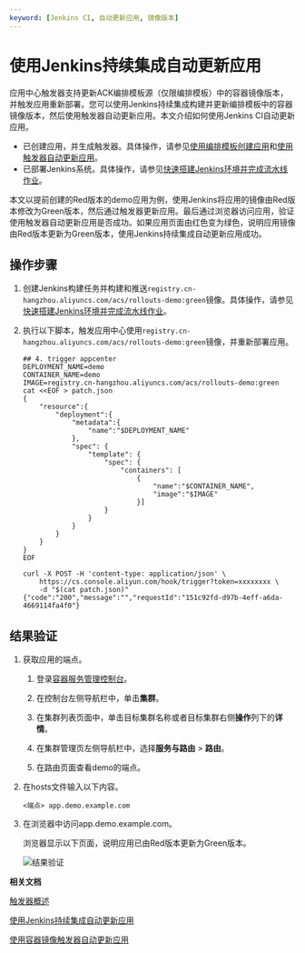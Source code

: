 ```yaml
---
keyword: [Jenkins CI, 自动更新应用, 镜像版本]
---
```


# 使用Jenkins持续集成自动更新应用

应用中心触发器支持更新ACK编排模板源（仅限编排模板）中的容器镜像版本，并触发应用重新部署。您可以使用Jenkins持续集成构建并更新编排模板中的容器镜像版本，然后使用触发器自动更新应用。本文介绍如何使用Jenkins CI自动更新应用。

-   已创建应用，并生成触发器。具体操作，请参见[使用编排模板创建应用](/cn.zh-CN/Kubernetes集群用户指南/应用中心/应用管理/使用编排模板创建应用.md)和[使用触发器自动更新应用](/cn.zh-CN/Kubernetes集群用户指南/应用中心/触发器/使用触发器自动更新应用.md)。
-   已部署Jenkins系统。具体操作，请参见[快速搭建Jenkins环境并完成流水线作业](/cn.zh-CN/最佳实践/DevOps/快速搭建Jenkins环境并完成流水线作业.md)。

本文以提前创建的Red版本的demo应用为例，使用Jenkins将应用的镜像由Red版本修改为Green版本，然后通过触发器更新应用。最后通过浏览器访问应用，验证使用触发器自动更新应用是否成功。如果应用页面由红色变为绿色，说明应用镜像由Red版本更新为Green版本，使用Jenkins持续集成自动更新应用成功。

## 操作步骤

1.  创建Jenkins构建任务并构建和推送`registry.cn-hangzhou.aliyuncs.com/acs/rollouts-demo:green`镜像。具体操作，请参见[快速搭建Jenkins环境并完成流水线作业](/cn.zh-CN/最佳实践/DevOps/快速搭建Jenkins环境并完成流水线作业.md)。

2.  执行以下脚本，触发应用中心使用`registry.cn-hangzhou.aliyuncs.com/acs/rollouts-demo:green`镜像，并重新部署应用。

    ```
    ## 4. trigger appcenter
    DEPLOYMENT_NAME=demo
    CONTAINER_NAME=demo
    IMAGE=registry.cn-hangzhou.aliyuncs.com/acs/rollouts-demo:green
    cat <<EOF > patch.json
    {
        "resource":{
            "deployment":{
                "metadata":{
                    "name":"$DEPLOYMENT_NAME"
                },
                "spec": {
                    "template": {
                        "spec": {
                            "containers": [
                                {
                                    "name":"$CONTAINER_NAME",
                                    "image":"$IMAGE"
                                }]
                        }
                    }
                }
            }
        }
    }
    EOF
    
    curl -X POST -H 'content-type: application/json' \
        https://cs.console.aliyun.com/hook/trigger?token=xxxxxxxx \
        -d "$(cat patch.json)"
    {"code":"200","message":"","requestId":"151c92fd-d97b-4eff-a6da-4669114fa4f0"}
    ```


## 结果验证

1.  获取应用的端点。

    1.  登录[容器服务管理控制台](https://cs.console.aliyun.com)。

    2.  在控制台左侧导航栏中，单击**集群**。

    3.  在集群列表页面中，单击目标集群名称或者目标集群右侧**操作**列下的**详情**。

    4.  在集群管理页左侧导航栏中，选择**服务与路由** \> **路由**。

    5.  在路由页面查看demo的端点。

2.  在hosts文件输入以下内容。

    ```
    <端点> app.demo.example.com 
    ```

3.  在浏览器中访问app.demo.example.com。

    浏览器显示以下页面，说明应用已由Red版本更新为Green版本。

    ![结果验证](https://static-aliyun-doc.oss-accelerate.aliyuncs.com/assets/img/zh-CN/6502548161/p263738.png)


**相关文档**  


[触发器概述](/cn.zh-CN/Kubernetes集群用户指南/应用中心/触发器/触发器概述.md)

[使用Jenkins持续集成自动更新应用](#task_2068340)

[使用容器镜像触发器自动更新应用]()

